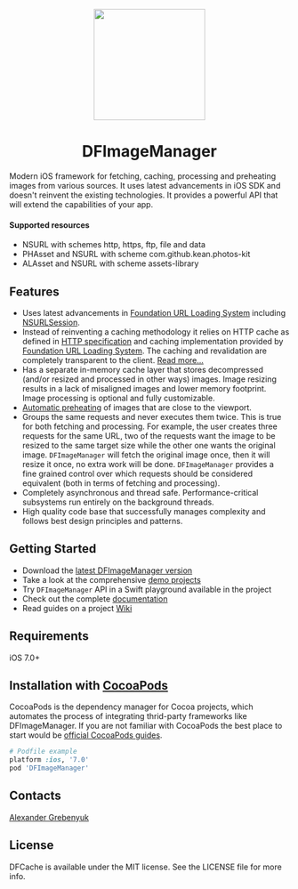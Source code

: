 <p align="center"><img src="https://cloud.githubusercontent.com/assets/1567433/5850067/82dd907c-a192-11e4-9735-52401d761b29.png" height="200"/>

</p>
<h1 align="center">DFImageManager</h1>

Modern iOS framework for fetching, caching, processing and preheating images from various sources. It uses latest advancements in iOS SDK and doesn't reinvent the existing technologies. It provides a powerful API that will extend the capabilities of your app.

#### Supported resources
- NSURL with schemes http, https, ftp, file and data
- PHAsset and NSURL with scheme com.github.kean.photos-kit
- ALAsset and NSURL with scheme assets-library

## Features
- Uses latest advancements in [Foundation URL Loading System](https://developer.apple.com/library/mac/documentation/Cocoa/Conceptual/URLLoadingSystem/URLLoadingSystem.html) including [NSURLSession](https://developer.apple.com/library/ios/documentation/Foundation/Reference/NSURLSession_class/).
- Instead of reinventing a caching methodology it relies on HTTP cache as defined in [HTTP specification](https://tools.ietf.org/html/rfc7234) and caching implementation provided by [Foundation URL Loading System](https://developer.apple.com/library/mac/documentation/Cocoa/Conceptual/URLLoadingSystem/URLLoadingSystem.html). The caching and revalidation are completely transparent to the client. [Read more...](https://github.com/kean/DFImageManager/wiki/Image-Caching-Guide)
- Has a separate in-memory cache layer that stores decompressed (and/or resized and processed in other ways) images. Image resizing results in a lack of misaligned images and lower memory footprint. Image processing is optional and fully customizable.
- [Automatic preheating](https://github.com/kean/DFImageManager/wiki/Image-Preheating-Guide) of images that are close to the viewport.
- Groups the same requests and never executes them twice. This is true for both fetching and processing. For example, the user creates three requests for the same URL, two of the requests want the image to be resized to the same target size while the other one wants the original image. `DFImageManager` will fetch the original image once, then it will resize it once, no extra work will be done. `DFImageManager` provides a fine grained control over which requests should be considered equivalent (both in terms of fetching and processing).
- Completely asynchronous and thread safe. Performance-critical subsystems run entirely on the background threads.
- High quality code base that successfully manages complexity and follows best design principles and patterns.

## Getting Started
- Download the [latest DFImageManager version](https://github.com/kean/DFImageManager/releases)
- Take a look at the comprehensive [demo projects](https://github.com/kean/DFImageManager/tree/master/DFImageManagerSample)
- Try `DFImageManager` API in a Swift playground available in the project
- Check out the complete [documentation](http://cocoadocs.org/docsets/DFImageManager)
- Read guides on a project [Wiki](https://github.com/kean/DFImageManager/wiki)

## Requirements
iOS 7.0+

## Installation with [CocoaPods](http://cocoapods.org)

CocoaPods is the dependency manager for Cocoa projects, which automates the process of integrating thrid-party frameworks like DFImageManager. If you are not familiar with CocoaPods the best place to start would be [official CocoaPods guides](http://guides.cocoapods.org).
```ruby
# Podfile example
platform :ios, '7.0'
pod 'DFImageManager'
```

## Contacts
[Alexander Grebenyuk](https://github.com/kean)

## License
DFCache is available under the MIT license. See the LICENSE file for more info.
